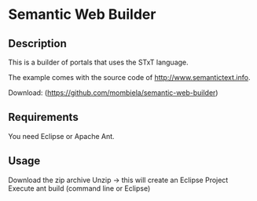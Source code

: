 # Semantic Web Builder

## Description

This is a builder of portals that uses the STxT language.

The example comes with the source code of http://www.semantictext.info.

Download: (https://github.com/mombiela/semantic-web-builder)

## Requirements

You need Eclipse or Apache Ant.

## Usage

Download the zip archive
Unzip -> this will create an Eclipse Project
Execute ant build (command line or Eclipse)